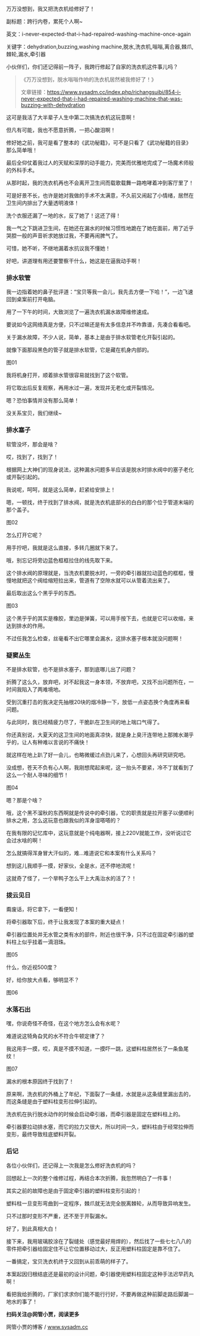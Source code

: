 万万没想到，我又把洗衣机给修好了！

副标题：跨行内卷，累死个人啊~

英文：i-never-expected-that-i-had-repaired-washing-machine-once-again

关键字：dehydration,buzzing,washing machine,脱水,洗衣机,嗡嗡,离合器,棘爪,棘轮,漏水,牵引器



小伙伴们，你们还记得前一阵子，我跨行修起了自家的洗衣机这件事儿吗？

> 《万万没想到，脱水嗡嗡作响的洗衣机居然被我修好了！》
>
> 文章链接：https://www.sysadm.cc/index.php/richangsuibi/854-i-never-expected-that-i-had-repaired-washing-machine-that-was-buzzing-with-dehydration



这可是我活了大半辈子人生中第二次搞洗衣机这玩意啊！

但凡有可能，我也不愿意折腾，一把心酸泪啊！

修好她之前，我可是看了整本的《武功秘籍》，可不是只看了《武功秘籍的目录》那么简单哦！

最后全仰仗着我过人的天赋和深厚的动手能力，完美而优雅地完成了一场魔术师般的外科手术。

从那时起，我的洗衣机再也不会离开卫生间而载歌载舞一路咆哮着冲到客厅里了！



可是好景不长，也许是她对我做的手术不太满意，不久前又闹起了小情绪，居然在卫生间内排出了大量透明液体！

洗个衣服还漏了一地的水，反了她了！这还了得！

我一气之下跳进卫生间，在她还在漏水的时候习惯性地跪在了她在面前，用了近乎哭腔一般的声音祈求她放过我，不要再闹脾气了。

可惜，她不听，不继地漏着水抗议我不懂她！

好吧，讲道理有用还要警察干什么，她这是在逼我动手啊！



### 排水软管

我一边指着她的鼻子批评道：“宝贝等我一会儿，我先去方便一下哈！”，一边飞速回到桌案前打开电脑。

用了一下午的时间，大致浏览了一遍洗衣机漏水故障维修速成。

要说如今这网络真是方便，只不过嘛还是有太多信息并不咋靠谱，先凑合看看吧。

关于漏水故障，不少人说，简单，基本上是由于排水软管老化开裂引起的。

就像下面那段黑色的管子就是排水软管，它是藏在机身内部的。

图01



我将机身打开，顺着排水管很容易就找到了这个软管。

将它取出后反复观察，再用水过一遍，发现并无老化或开裂情况。

嗯？恐怕事情并没有那么简单！

没关系宝贝，我们继续~



### 排水塞子

软管没坏，那会是啥？

哎，找到了，找到了！

根据网上大神们的现身说法，这种漏水问题多半应该是脱水时排水阀中的塞子老化或开裂引起的。

我说呢，呵呵，就是这么简单，赶紧给安排上！



嗯，一顿找，终于找到了排水阀，就是洗衣机底部长的白白的那个位于管道末端的那个盖子。

图02



怎么打开它呢？

用手拧吧，我就是这么直接，多转几圈就下来了。

哦，别忘记将旁边蓝色框框拉住的线先取下来。

这个排水阀的原理就是，当洗衣机要脱水时，一旁的牵引器就拉动蓝色的框框，慢慢地就把这个阀给缩短拉出来，管道有了空隙水就可以从管着流出来了。



最后取出这么个黑乎乎的东西。

图03



这个黑乎乎的其实是橡胶，里边是弹簧，可以用手按下去，也就是它可以收缩，来达到排水的作用。

不过任我怎么检查，丝毫看不出它哪里会漏水，这排水塞子根本就没问题啊！



### 疑窦丛生

不是排水软管，也不是排水塞子，那到底哪儿出了问题？

折腾了这么久，放弃吧，对不起我这一身本领，不放弃吧，又找不出问题所在，一时间我陷入了两难境地。



受到沉重打击的我决定先抽根20块的烟冷静一下，放低一点姿态换个角度再来看问题。

与此同时，我已经精疲力尽了，干脆趴在卫生间的地上喘口气得了。

你还真别说，大夏天的这卫生间的地面真凉快，就是身上臭汗连带地上那摊水潮乎乎的，让人有种难以言说的不痛快！

就这样在地上趴了好一会儿，也略微缓过点劲儿来了，心想回头再研究研究吧。

没成想，苍天不负有心人啊，我刚想爬起来呢，这一抬头不要紧，冷不丁就看到了这么一个耐人寻味的细节！

图04



嗯？那是个啥？

哦，这个黑不溜秋的东西啊就是传说中的牵引器，它的职责就是拉开塞子以便顺利排水之用，怎么这玩意也跟我似的浑身湿嗒嗒的？

在我有限的记忆库中，这玩意就是个纯电器啊，接上220V就能工作，没听说过它会过水啥的啊！

怎么就搞得浑身冒大汗似的，难...难道说它和本案有什么关系吗？

想到这儿我顺手一摸，好家伙，全是水，还不停地流呢！

这就奇了怪了，一个旱鸭子怎么干上大禹治水的活了？！



### 拨云见日

甭废话，将它拿下，一看便知！

将牵引器取下后，终于让我发现了本案的重大疑点！

牵引器位置处并无水管之类有水的部件，附近也很干净，只不过在固定牵引器的塑料柱上似乎挂着一滴泪珠。

图05



什么，你近视500度？

好，给你放大点看，够明显不？

图06



### 水落石出

嘿，你说奇怪不奇怪，在这个地方怎么会有水呢？

难道说这犄角旮旯的水不符合牛顿定律了？

我这用手一摸，哎，真是不摸不知道，一摸吓一跳，这塑料柱居然长了一条鱼尾纹！

图07



漏水的根本原因终于找到了！

原来啊，洗衣机的外桶上了年纪，下面裂了一条缝，水就是从这条缝里漏出去的，而这条缝是由于塑料柱变形拉伸引起的。

洗衣机在执行脱水动作的时候会启动牵引器，而牵引器是固定在塑料柱上的。

牵引器要拉动排水塞，而它的拉力又很大，所以时间一久，塑料柱由于经常拉伸而变形，最终导致柱底塑料开裂。



### 后记

各位小伙伴们，还记得上一次我是怎么修好洗衣机的吗？

回想起上一次的整个维修过程，再结合本次折腾，我忽然明白了一件事！

其实之前的故障也是由于固定牵引器的塑料柱变形引起的！

塑料柱一旦变形弯曲到一定程序，棘爪就无法完全脱离棘轮，从而导致异响发生。

只不过那时变形不严重，还不至于开裂漏水。

好了，到此真相大白！



接下来，我用玻璃胶涂在了裂缝处（感觉最好用焊的），然后找了一些七七八八的零件把牵引器给固定住不让它位置移动过大，反正用塑料柱固定是靠不住了。

一番搞定，宝贝洗衣机终于又回到从前乖萌的样子了。

本案起因归根结底还是最初的设计问题，牵引器使用塑料柱固定这种手法迟早药丸啊！

看把我给折腾的，厂家们求求你们能不能行行好，不要再做这种前脚走路后脚漏一地水的事了！



**扫码关注@网管小贾，阅读更多**

网管小贾的博客 / www.sysadm.cc
